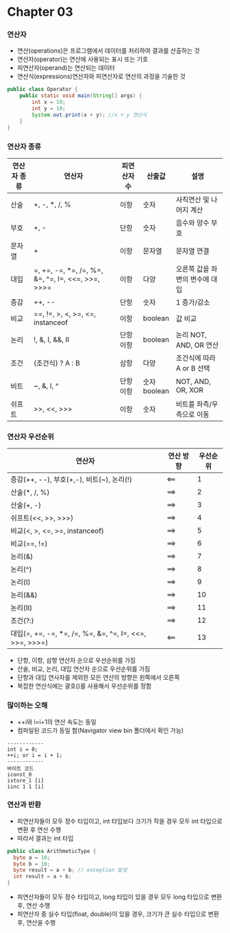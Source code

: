 # Chapter 03

### 연산자
  * 연산(operations)은 프로그램에서 데이터를 처리하여 결과를 산출하는 것
  * 연산자(operator)는 연산에 사용되는 표시 또는 기호
  * 피연산자(operand)는 연산되는 데이터
  * 연산식(expressions)연산자와 피연산자로 연산의 과정을 기술한 것
  ```java
  public class Operator {
      public static void main(String[] args) {
          int x = 10;
          int y = 10;
          System.out.print(x + y); //x + y 연산식
      }
  }
  ```

### 연산자 종류
| 연산자 종류 | 연산자                                               | 피연산자 수    | 산출값            | 설명                 |
|--------|---------------------------------------------------|-----------|----------------|--------------------|
| 산술     | +, -, *, /, %                                     | 이항        | 숫자             | 사칙연산 및 나머지 계산      |
| 부호     | +, -                                              | 단항        | 숫자             | 음수와 양수 부호          |
| 문자열    | +                                                 | 이항        | 문자열            | 문자열 연결             |
| 대입     | =, +=, -=, *=, /=, %=, &=, ^=, I=, <<=, >>=, >>>= | 이항        | 다양             | 오른쪽 값을 좌변의 변수에 대입  |
| 증감     | ++, --                                            | 단항        | 숫자             | 1 증가/감소            |
| 비교     | ==, !=, >, <, >=, <=, instanceof                  | 이항        | boolean        | 값 비교               |
| 논리     | !, &, I, &&, II                                   | 단항<br/>이항 | boolean        | 논리 NOT, AND, OR 연산 |
| 조건     | (조건식) ? A : B                                     | 삼항        | 다양             | 조건식에 따라 A or B 선택  |
| 비트     | ~, &, I, ^                                        | 단항<br/>이항 | 숫자<br/>boolean | NOT, AND, OR, XOR  |
| 쉬프트    | >>, <<, >>>                                       | 이항        | 숫자             | 비트를 좌측/우측으로 이동     |

### 연산자 우선순위
| 연산자                                                   | 연산 방향 | 우선순위 |
|-------------------------------------------------------|-------|------|
| 증감(++, --), 부호(+,-), 비트(~), 논리(!)                     | <==   | 1    |
| 산술(*, /, %)                                           | ==>   | 2    |
| 산술(+, -)                                              |==>| 3    |
| 쉬프트(<<, >>, >>>)                                      |==>| 4    |
| 비교(<, >, <=, >=, instanceof)                          |==>| 5    |
| 비교(==, !=)                                            |==>| 6    |
| 논리(&)                                                 |==>| 7    |
| 논리(^)                                                 |==>| 8    |
| 논리(I)                                                 |==>| 9    |
| 논리(&&)                                                |==>| 10   |
| 논리(II)                                                |==>| 11   |
| 조건(?:)                                                |==>| 12   |
| 대입(=, +=, -=, *=, /=, %=, &=, ^=, I=, <<=, >>=, >>>=) | <==   | 13   |
  * 단항, 이항, 삼항 연산자 순으로 우선순위를 가짐
  * 산술, 비교, 논리, 대입 연산자 순으로 우선순위를 가짐
  * 단항과 대입 연사자를 제외한 모든 연산의 방향은 왼쪽에서 오른쪽
  * 복잡한 연산식에는 괄호()를 사용해서 우선순위를 정함

### 많이하는 오해
  * ++i와 i=i+1의 연산 속도는 동일
  * 컴파일된 코드가 동일 함(Navigator view bin 폴더에서 확인 가능)
  ```
  ------------
  int i = 0;
  ++i; or i = i + 1;
  ------------
  바이트 코드
  iconst_0
  istore_1 [i]
  iinc 1 1 [i]
  ```

### 연산과 반환
  * 피연산자들이 모두 정수 타입이고, int 타입보다 크기가 작을 경우 모두 int 타입으로 변환 후 연산 수행
  * 따라서 결과는 int 타입
  ```java
  public class ArithmeticType {
    byte a = 10;
    byte b = 10;
    byte result = a + b; // exception 발생
    int result = a + b;
  }
  ```
  * 피연산자들이 모두 정수 타입이고, long 타입이 있을 경우 모두 long 타입으로 변환 후, 연산 수행
  * 피연산자 중 실수 타입(float, double)이 있을 경우, 크기가 큰 실수 타입으로 변환 후, 연산을 수행
